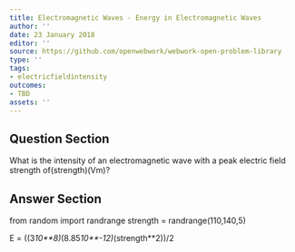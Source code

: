 ```yaml
---
title: Electromagnetic Waves - Energy in Electromagnetic Waves
author: ''
date: 23 January 2018
editor: ''
source: https://github.com/openwebwork/webwork-open-problem-library
type: ''
tags:
- electricfieldintensity
outcomes:
- TBD
assets: ''
---
```


## Question Section 

What is the intensity of an electromagnetic wave with a peak electric field strength of(strength)(Vm)?



## Answer Section

from random import randrange
strength = randrange(110,140,5)

E = ((3*10**8)*(8.85*10**-12)*(strength**2))/2